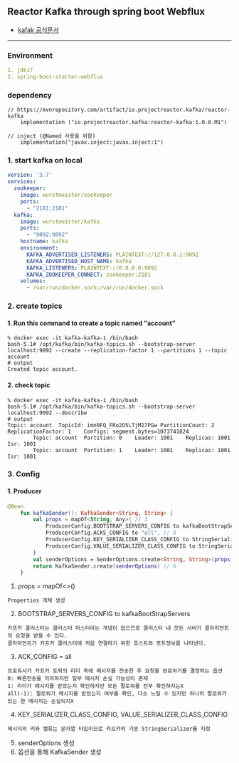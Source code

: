 ## Reactor Kafka through spring boot Webflux
- [kafak 공식문서](https://projectreactor.io/docs/kafka/milestone/api/overview-tree.html)
---
### Environment
```yaml
1. jdk17
2. spring-boot-starter-webflux
```

### dependency
```grdlew
// https://mvnrepository.com/artifact/io.projectreactor.kafka/reactor-kafka
    implementation ("io.projectreactor.kafka:reactor-kafka:1.0.0.M1")

// inject (@Named 사용을 위함)
    implementation("javax.inject:javax.inject:1")

```

### 1. start kafka on local
```yaml
version: '3.7'
services:
  zookeeper:
    image: wurstmeister/zookeeper
    ports:
      - "2181:2181"
  kafka:
    image: wurstmeister/kafka
    ports:
      - "9092:9092"
    hostname: kafka
    environment:
      KAFKA_ADVERTISED_LISTENERS: PLAINTEXT://127.0.0.1:9092
      KAFKA_ADVERTISED_HOST_NAME: kafka
      KAFKA_LISTENERS: PLAINTEXT://0.0.0.0:9092
      KAFKA_ZOOKEEPER_CONNECT: zookeeper:2181
    volumes:
      - /var/run/docker.sock:/var/run/docker.sock
```

### 2. create topics
#### 1. Run this command to create a topic named "account"
```shell
% docker exec -it kafka-kafka-1 /bin/bash
bash-5.1# /opt/kafka/bin/kafka-topics.sh --bootstrap-server localhost:9092 --create --replication-factor 1 --partitions 1 --topic account
# output
Created topic account. 
```
#### 2. check topic
```shell
% docker exec -it kafka-kafka-1 /bin/bash
bash-5.1# /opt/kafka/bin/kafka-topics.sh --bootstrap-server localhost:9092 --describe
# output
Topic: account  TopicId: imn0FQ_FRo2O5LTjM27PGw PartitionCount: 2       ReplicationFactor: 1    Configs: segment.bytes=1073741824
        Topic: account  Partition: 0    Leader: 1001    Replicas: 1001  Isr: 1001
        Topic: account  Partition: 1    Leader: 1001    Replicas: 1001  Isr: 1001

```
### 3. Config
#### 1. Producer
```kotlin
@Bean
    fun kafkaSender(): KafkaSender<String, String> {
        val props = mapOf<String, Any>( // 1
            ProducerConfig.BOOTSTRAP_SERVERS_CONFIG to kafkaBootStrapServers, // 2
            ProducerConfig.ACKS_CONFIG to "all", // 3
            ProducerConfig.KEY_SERIALIZER_CLASS_CONFIG to StringSerializer::class.java, // 4
            ProducerConfig.VALUE_SERIALIZER_CLASS_CONFIG to StringSerializer::class.java // 4
        )
        val senderOptions = SenderOptions.create<String, String>(props) // 5
        return KafkaSender.create(senderOptions) // 6
    }
```
1. props = mapOf<>()
```text
Properties 객체 생성
```
2. BOOTSTRAP_SERVERS_CONFIG to kafkaBootStrapServers
```text
카프카 클러스터는 클러스터 마스터라는 개념이 없으므로 클러스터 내 모든 서버가 클라리언트의 요청을 받을 수 있다. 
클라이언트가 카프카 클러스터에 처음 연결하기 위한 호스트와 포트정보를 나타낸다.
```
3. ACK_CONFIG = all
```text
프로듀서가 카프카 토픽의 리더 측에 메시지를 전송한 후 요청을 완료하기를 결정하는 옵션
0: 빠른전송을 의미하지만 일부 메시지 손실 가능성이 존재
1: 리더가 메시지를 받았는지 확인하지만 모든 팔로워를 전부 확인하지는X
all(-1): 팔로워가 메시지를 받았는지 여부를 확인, 다소 느릴 수 있지만 하나의 팔로워가 있는 한 메시지는 손실되지X
```
4. KEY_SERIALIZER_CLASS_CONFIG, VALUE_SERIALIZER_CLASS_CONFIG
```text
메시지의 키와 밸류는 문자열 타입이므로 카프카의 기본 StringSerializer를 지정
```
5. senderOptions 생성
6. 옵션을 통해 KafkaSender 생성